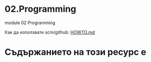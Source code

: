 # 02.Programming
module 02 Programming

Как да използвате scm/github: [HOWTO.md](https://github.com/ITCareer2021/02.Programming/blob/main/HOWTO.md)



# Съдържанието на този ресурс е 

